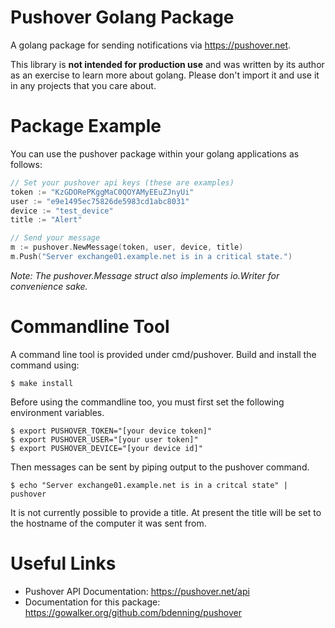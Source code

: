 # Pushover Golang Package
A golang package for sending notifications via https://pushover.net.

This library is **not intended for production use** and was written by its author as an exercise to learn more about golang. Please don't import it and use it in any projects that you care about.

# Package Example
You can use the pushover package within your golang applications as follows:
```Go
// Set your pushover api keys (these are examples)
token := "KzGDORePKggMaC0QOYAMyEEuZJnyUi"
user := "e9e1495ec75826de5983cd1abc8031"
device := "test_device"
title := "Alert"

// Send your message
m := pushover.NewMessage(token, user, device, title)
m.Push("Server exchange01.example.net is in a critical state.")
```
_Note: The pushover.Message struct also implements io.Writer for convenience sake._

# Commandline Tool
A command line tool is provided under cmd/pushover. Build and install the command using:
```Shell
$ make install
```
Before using the commandline too, you must first set the following environment variables.
```Shell
$ export PUSHOVER_TOKEN="[your device token]"
$ export PUSHOVER_USER="[your user token]"
$ export PUSHOVER_DEVICE="[your device id]"
```
Then messages can be sent by piping output to the pushover command.
```Shell
$ echo "Server exchange01.example.net is in a critcal state" | pushover
```

It is not currently possible to provide a title. At present the title will be set to the hostname of the computer it was sent from.

# Useful Links
* Pushover API Documentation: https://pushover.net/api
* Documentation for this package:  https://gowalker.org/github.com/bdenning/pushover

